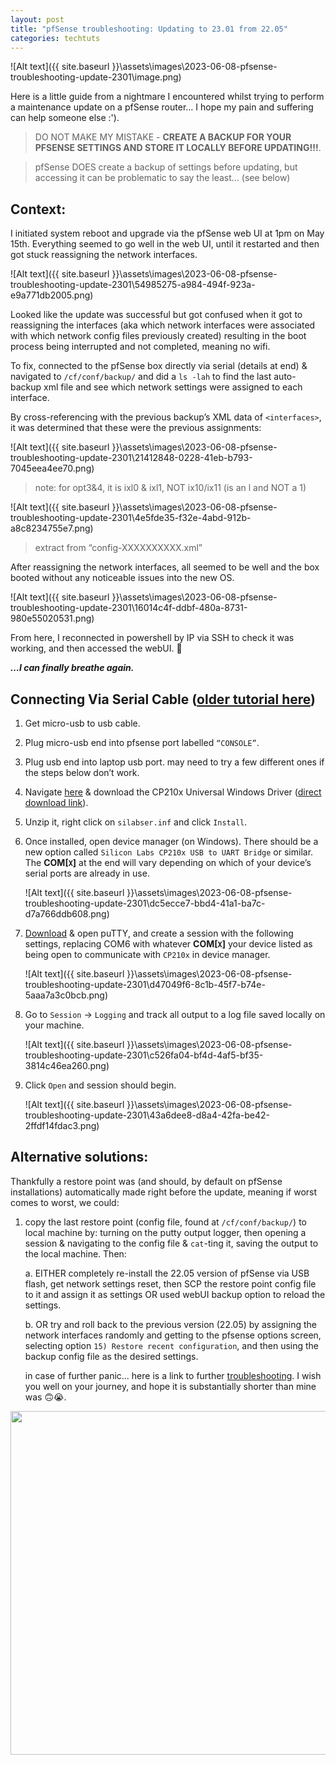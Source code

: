 ```yaml
---
layout: post
title: "pfSense troubleshooting: Updating to 23.01 from 22.05"
categories: techtuts
---
```


![Alt text]({{ site.baseurl }}\assets\images\2023-06-08-pfsense-troubleshooting-update-2301\image.png)

Here is a little guide from a nightmare I encountered whilst trying to perform a maintenance update on a pfSense router... I hope my pain and suffering can help someone else :').

> DO NOT MAKE MY MISTAKE - **CREATE A BACKUP FOR YOUR PFSENSE SETTINGS AND STORE IT LOCALLY BEFORE UPDATING!!!**.

> pfSense DOES create a backup of settings before updating, but accessing it can be problematic to say the least... (see below)

## Context:

I initiated system reboot and upgrade via the pfSense web UI at 1pm on May 15th. Everything seemed to go well in the web UI, until it restarted and then got stuck reassigning the network interfaces.

![Alt text]({{ site.baseurl }}\assets\images\2023-06-08-pfsense-troubleshooting-update-2301\54985275-a984-494f-923a-e9a771db2005.png)

Looked like the update was successful but got confused when it got to reassigning the interfaces (aka which network interfaces were associated with which network config files previously created) resulting in the boot process being interrupted and not completed, meaning no wifi.

To fix, connected to the pfSense box directly via serial (details at end) & navigated to `/cf/conf/backup/` and did a `ls -lah` to find the last auto-backup xml file and see which network settings were assigned to each interface.

By cross-referencing with the previous backup’s XML data of `<interfaces>`, it was determined that these were the previous assignments:

![Alt text]({{ site.baseurl }}\assets\images\2023-06-08-pfsense-troubleshooting-update-2301\21412848-0228-41eb-b793-7045eea4ee70.png)

> note: for opt3&4, it is ixl0 & ixl1, NOT ix10/ix11 (is an l and NOT a 1)

![Alt text]({{ site.baseurl }}\assets\images\2023-06-08-pfsense-troubleshooting-update-2301\4e5fde35-f32e-4abd-912b-a8c8234755e7.png)

> extract from “config-XXXXXXXXXX.xml”

After reassigning the network interfaces, all seemed to be well and the box booted without any noticeable issues into the new OS.

![Alt text]({{ site.baseurl }}\assets\images\2023-06-08-pfsense-troubleshooting-update-2301\16014c4f-ddbf-480a-8731-980e55020531.png)

From here, I reconnected in powershell by IP via SSH to check it was working, and then accessed the webUI. 🥳

***…I can finally breathe again.***

## Connecting Via Serial Cable ([older tutorial here](https://www.youtube.com/watch?v=M0yyyZojg3M))

1. Get micro-usb to usb cable.

2. Plug micro-usb end into pfsense port labelled `“CONSOLE”`.

3. Plug usb end into laptop usb port. may need to try a few different ones if the steps below don’t work.

4. Navigate [here](https://www.silabs.com/developers/usb-to-uart-bridge-vcp-drivers?tab=downloads) & download the CP210x Universal Windows Driver ([direct download link](https://www.silabs.com/developers/usb-to-uart-bridge-vcp-drivers?tab=downloads)).

5. Unzip it, right click on `silabser.inf` and click `Install`.

6. Once installed, open device manager (on Windows). There should be a new option called `Silicon Labs CP210x USB to UART Bridge` or similar. The **COM[`X`]** at the end will vary depending on which of your device’s serial ports are already in use.

    ![Alt text]({{ site.baseurl }}\assets\images\2023-06-08-pfsense-troubleshooting-update-2301\dc5ecce7-bbd4-41a1-ba7c-d7a766ddb608.png)

7. [Download](https://www.chiark.greenend.org.uk/~sgtatham/putty/latest.html) & open puTTY, and create a session with the following settings, replacing COM6 with whatever **COM[`X`]** your device listed as being open to communicate with `CP210x` in device manager.

    ![Alt text]({{ site.baseurl }}\assets\images\2023-06-08-pfsense-troubleshooting-update-2301\d47049f6-8c1b-45f7-b74e-5aaa7a3c0bcb.png)

8. Go to `Session` → `Logging` and track all output to a log file saved locally on your machine.

    ![Alt text]({{ site.baseurl }}\assets\images\2023-06-08-pfsense-troubleshooting-update-2301\c526fa04-bf4d-4af5-bf35-3814c46ea260.png)

9. Click `Open` and session should begin.

    ![Alt text]({{ site.baseurl }}\assets\images\2023-06-08-pfsense-troubleshooting-update-2301\43a6dee8-d8a4-42fa-be42-2ffdf14fdac3.png)

## Alternative solutions:

Thankfully a restore point was (and should, by default on pfSense installations) automatically made right before the update, meaning if worst comes to worst, we could:

1. copy the last restore point (config file, found at `/cf/conf/backup/`) to local machine by: turning on the putty output logger, then opening a session & navigating to the config file & `cat`-ting it, saving the output to the local machine. Then:

    a. EITHER completely re-install the 22.05 version of pfSense via USB flash, get network settings reset, then SCP the restore point config file to it and assign it as settings OR used webUI backup option to reload the settings.

    b. OR try and roll back to the previous version (22.05) by assigning the network interfaces randomly and getting to the pfsense options screen, selecting option `15) Restore recent configuration`, and then using the backup config file as the desired settings.

    in case of further panic... here is a link to further [troubleshooting](https://agix.com.au/restore-pfsense-from-backup-using-the-cli-command-line/). I wish you well on your journey, and hope it is substantially shorter than mine was 🙃😭.

<div class="centre-h2"> <img src="{{ site.baseurl }}\assets\images\2023-06-08-pfsense-troubleshooting-update-2301\face-keyboard.gif" width="550" height="auto"> </div>

